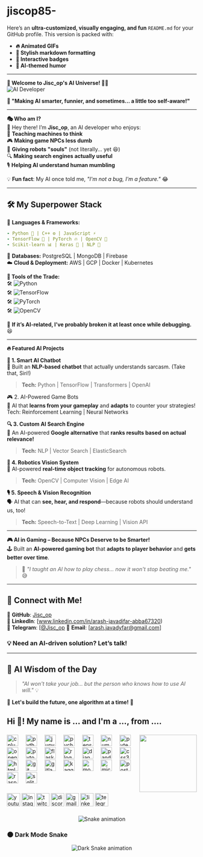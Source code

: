 # jiscop85-
Here’s an **ultra-customized, visually engaging, and fun** `README.md` for your GitHub profile. This version is packed with:  
- **🔥 Animated GIFs**  
- **🎨 Stylish markdown formatting**  
- **🤖 Interactive badges**  
- **🚀 AI-themed humor**  

---

**👋 Welcome to Jisc_op's AI Universe! 🤖🚀**  
![AI Developer](https://media.giphy.com/media/xTiTnxpQ3ghPiB2Hp6/giphy.gif)  

**🌟 "Making AI smarter, funnier, and sometimes... a little too self-aware!"**  

---

 **🎭 Who am I?**  
👋 Hey there! I’m **Jisc_op**, an AI developer who enjoys:  
🚀 **Teaching machines to think**  
🎮 **Making game NPCs less dumb**  
🤖 **Giving robots "souls"** (not literally... yet 😆)  
🔍 **Making search engines actually useful**  
🎙 **Helping AI understand human mumbling**  

💡 **Fun fact**: My AI once told me, _"I'm not a bug, I'm a feature."_ 😂  

---

## **🛠️ My Superpower Stack**  

🎯 **Languages & Frameworks:**  
```yaml
- Python 🐍 | C++ ⚙️ | JavaScript ⚡  
- TensorFlow 🧠 | PyTorch 🔥 | OpenCV 👀  
- Scikit-learn 📊 | Keras 🤖 | NLP 🚀
```

💾 **Databases:** PostgreSQL | MongoDB | Firebase  
☁️ **Cloud & Deployment:** AWS | GCP | Docker | Kubernetes  

 **🚀 Tools of the Trade:**  
🛠️ ![Python](https://img.shields.io/badge/Python-🐍-blue?style=flat&logo=python)  
🛠️ ![TensorFlow](https://img.shields.io/badge/TensorFlow-🧠-orange?style=flat&logo=tensorflow)  
🛠️ ![PyTorch](https://img.shields.io/badge/PyTorch-🔥-red?style=flat&logo=pytorch)  
🛠️ ![OpenCV](https://img.shields.io/badge/OpenCV-👀-blueviolet?style=flat&logo=opencv)  

🔧 **If it’s AI-related, I’ve probably broken it at least once while debugging.** 😆  

---

 **🔥 Featured AI Projects**  

 **🧠 1. Smart AI Chatbot**  
🤖 Built an **NLP-based chatbot** that actually understands sarcasm. (Take that, Siri!)  
> **Tech:** Python | TensorFlow | Transformers | OpenAI  

🎮 2. AI-Powered Game Bots  
🎯 AI that **learns from your gameplay** and **adapts** to counter your strategies!  
Tech: Reinforcement Learning | Neural Networks  

 **🔍 3. Custom AI Search Engine**  
🚀 An AI-powered **Google alternative** that **ranks results based on actual relevance!**  
> **Tech:** NLP | Vector Search | ElasticSearch  

 **🤖 4. Robotics Vision System**  
👀 AI-powered **real-time object tracking** for autonomous robots.  
> **Tech:** OpenCV | Computer Vision | Edge AI  

 **🎙 5. Speech & Vision Recognition**  
🗣 AI that can **see, hear, and respond**—because robots should understand us, too!  
> **Tech:** Speech-to-Text | Deep Learning | Vision API  

---

 **🎮 AI in Gaming – Because NPCs Deserve to be Smarter!**  
🕹 Built an **AI-powered gaming bot** that **adapts to player behavior** and **gets better over time**.  
> 🎯 _"I taught an AI how to play chess... now it won't stop beating me."_ 😅  



---

## **🚀 Connect with Me!**  
📌 **GitHub**: [Jisc_op](https://github.com/Jisc_op)  
📌 **LinkedIn**: [www.linkedin.com/in/arash-javadifar-abba67320)  
📌 **Telegram**: [[@Jisc_op](https://twitter.com/Jisc_op](https://t.me/Jisc_op))  
📌 **Email**: [arash.javadyfar@gmail.com]  

### **💡 Need an AI-driven solution? Let’s talk!**  

---

## **🤖 AI Wisdom of the Day**  
> _"AI won't take your job... but the person who knows how to use AI will."_ 💡  

🚀 **Let's build the future, one algorithm at a time!** 🚀  
<h2 align="left">Hi 👋! My name is ... and I'm a ..., from ....</h2>

###

<img align="right" height="152" src="https://www.google.com/url?sa=i&url=https%3A%2F%2Ficonscout.com%2Flottie-animations%2Fai-integration&psig=AOvVaw2ezKJc7lgD6ZiJlcNZKb-r&ust=1741605228267000&source=images&cd=vfe&opi=89978449&ved=0CBMQjRxqFwoTCMiNoJjv_IsDFQAAAAAdAAAAABAJ"  />

###

<div align="left">
  <img src="https://cdn.jsdelivr.net/gh/devicons/devicon/icons/cplusplus/cplusplus-original.svg" height="30" alt="cplusplus logo"  />
  <img width="12" />
  <img src="https://cdn.jsdelivr.net/gh/devicons/devicon/icons/python/python-original.svg" height="30" alt="python logo"  />
  <img width="12" />
  <img src="https://cdn.jsdelivr.net/gh/devicons/devicon/icons/jupyter/jupyter-original.svg" height="30" alt="jupyter logo"  />
  <img width="12" />
  <img src="https://cdn.jsdelivr.net/gh/devicons/devicon/icons/pycharm/pycharm-original.svg" height="30" alt="pycharm logo"  />
  <img width="12" />
  <img src="https://cdn.jsdelivr.net/gh/devicons/devicon/icons/tensorflow/tensorflow-original.svg" height="30" alt="tensorflow logo"  />
  <img width="12" />
  <img src="https://cdn.jsdelivr.net/gh/devicons/devicon/icons/numpy/numpy-original.svg" height="30" alt="numpy logo"  />
  <img width="12" />
  <img src="https://cdn.jsdelivr.net/gh/devicons/devicon/icons/pytest/pytest-original.svg" height="30" alt="pytest logo"  />
  <img width="12" />
  <img src="https://cdn.jsdelivr.net/gh/devicons/devicon/icons/opencv/opencv-original.svg" height="30" alt="opencv logo"  />
  <img width="12" />
  <img src="https://cdn.jsdelivr.net/gh/devicons/devicon/icons/pytorch/pytorch-original.svg" height="30" alt="pytorch logo"  />
  <img width="12" />
  <img src="https://cdn.jsdelivr.net/gh/devicons/devicon/icons/flask/flask-original.svg" height="30" alt="flask logo"  />
  <img width="12" />
  <img src="https://cdn.jsdelivr.net/gh/devicons/devicon/icons/r/r-original.svg" height="30" alt="r logo"  />
  <img width="12" />
  <img src="https://cdn.jsdelivr.net/gh/devicons/devicon/icons/django/django-plain.svg" height="30" alt="django logo"  />
  <img width="12" />
  <img src="https://cdn.jsdelivr.net/gh/devicons/devicon/icons/pandas/pandas-original.svg" height="30" alt="pandas logo"  />
  <img width="12" />
  <img src="https://cdn.jsdelivr.net/gh/devicons/devicon/icons/css3/css3-original.svg" height="30" alt="css3 logo"  />
  <img width="12" />
  <img src="https://cdn.jsdelivr.net/gh/devicons/devicon/icons/html5/html5-original.svg" height="30" alt="html5 logo"  />
  <img width="12" />
  <img src="https://cdn.jsdelivr.net/gh/devicons/devicon/icons/git/git-original.svg" height="30" alt="git logo"  />
  <img width="12" />
  <img src="https://cdn.jsdelivr.net/gh/devicons/devicon/icons/gitlab/gitlab-original.svg" height="30" alt="gitlab logo"  />
  <img width="12" />
  <img src="https://cdn.jsdelivr.net/gh/devicons/devicon/icons/kaggle/kaggle-original.svg" height="30" alt="kaggle logo"  />
  <img width="12" />
  <img src="https://cdn.jsdelivr.net/gh/devicons/devicon/icons/mongodb/mongodb-original.svg" height="30" alt="mongodb logo"  />
  <img width="12" />
  <img src="https://cdn.jsdelivr.net/gh/devicons/devicon/icons/microsoftsqlserver/microsoftsqlserver-plain.svg" height="30" alt="microsoftsqlserver logo"  />
  <img width="12" />
  <img src="https://cdn.jsdelivr.net/gh/devicons/devicon/icons/postgresql/postgresql-original.svg" height="30" alt="postgresql logo"  />
  <img width="12" />
  <img src="https://cdn.jsdelivr.net/gh/devicons/devicon/icons/raspberrypi/raspberrypi-original.svg" height="30" alt="raspberrypi logo"  />
  <img width="12" />
  <img src="https://cdn.jsdelivr.net/gh/devicons/devicon/icons/sqlite/sqlite-original.svg" height="30" alt="sqlite logo"  />
</div>

###

<div align="left">
  <img src="https://img.shields.io/static/v1?message=Youtube&logo=youtube&label=&color=FF0000&logoColor=white&labelColor=&style=for-the-badge" height="35" alt="youtube logo"  />
  <img src="https://img.shields.io/static/v1?message=Instagram&logo=instagram&label=&color=E4405F&logoColor=white&labelColor=&style=for-the-badge" height="35" alt="instagram logo"  />
  <img src="https://img.shields.io/static/v1?message=Twitch&logo=twitch&label=&color=9146FF&logoColor=white&labelColor=&style=for-the-badge" height="35" alt="twitch logo"  />
  <img src="https://img.shields.io/static/v1?message=Discord&logo=discord&label=&color=7289DA&logoColor=white&labelColor=&style=for-the-badge" height="35" alt="discord logo"  />
  <img src="https://img.shields.io/static/v1?message=Gmail&logo=gmail&label=&color=D14836&logoColor=white&labelColor=&style=for-the-badge" height="35" alt="gmail logo"  />
  <img src="https://img.shields.io/static/v1?message=LinkedIn&logo=linkedin&label=&color=0077B5&logoColor=white&labelColor=&style=for-the-badge" height="35" alt="linkedin logo"  />
  <img src="https://img.shields.io/static/v1?message=Telegram&logo=telegram&label=&color=2CA5E0&logoColor=white&labelColor=&style=for-the-badge" height="35" alt="telegram logo"  />
</div>

###
<div align="center">
  <img src="https://github.com/Jisc_op/Jisc_op/blob/output/snake.svg" alt="Snake animation"/>
</div>

### 🌑 Dark Mode Snake
<div align="center">
  <img src="https://github.com/Jisc_op/Jisc_op/blob/output/snake-dark.svg" alt="Dark Snake animation"/>
</div>
